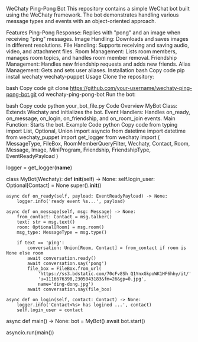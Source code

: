 WeChaty Ping-Pong Bot
This repository contains a simple WeChat bot built using the WeChaty framework. The bot demonstrates handling various message types and events with an object-oriented approach.

Features
Ping-Pong Response: Replies with "pong" and an image when receiving "ping" messages.
Image Handling: Downloads and saves images in different resolutions.
File Handling: Supports receiving and saving audio, video, and attachment files.
Room Management: Lists room members, manages room topics, and handles room member removal.
Friendship Management: Handles new friendship requests and adds new friends.
Alias Management: Gets and sets user aliases.
Installation
bash
Copy code
pip install wechaty wechaty-puppet
Usage
Clone the repository:

bash
Copy code
git clone https://github.com/your-username/wechaty-ping-pong-bot.git
cd wechaty-ping-pong-bot
Run the bot:

bash
Copy code
python your_bot_file.py
Code Overview
MyBot Class: Extends Wechaty and initializes the bot.
Event Handlers: Handles on_ready, on_message, on_login, on_friendship, and on_room_join events.
Main Function: Starts the bot.
Example Code
python
Copy code
from typing import List, Optional, Union
import asyncio
from datetime import datetime
from wechaty_puppet import get_logger
from wechaty import (
    MessageType,
    FileBox,
    RoomMemberQueryFilter,
    Wechaty,
    Contact,
    Room,
    Message,
    Image,
    MiniProgram,
    Friendship,
    FriendshipType,
    EventReadyPayload
)

logger = get_logger(__name__)

class MyBot(Wechaty):
    def __init__(self) -> None:
        self.login_user: Optional[Contact] = None
        super().__init__()

    async def on_ready(self, payload: EventReadyPayload) -> None:
        logger.info('ready event %s...', payload)

    async def on_message(self, msg: Message) -> None:
        from_contact: Contact = msg.talker()
        text: str = msg.text()
        room: Optional[Room] = msg.room()
        msg_type: MessageType = msg.type()

        if text == 'ping':
            conversation: Union[Room, Contact] = from_contact if room is None else room
            await conversation.ready()
            await conversation.say('pong')
            file_box = FileBox.from_url(
                'https://ss3.bdstatic.com/70cFv8Sh_Q1YnxGkpoWK1HF6hhy/it/'
                'u=1116676390,2305043183&fm=26&gp=0.jpg',
                name='ding-dong.jpg')
            await conversation.say(file_box)

    async def on_login(self, contact: Contact) -> None:
        logger.info('Contact<%s> has logined ...', contact)
        self.login_user = contact

async def main() -> None:
    bot = MyBot()
    await bot.start()

asyncio.run(main())
